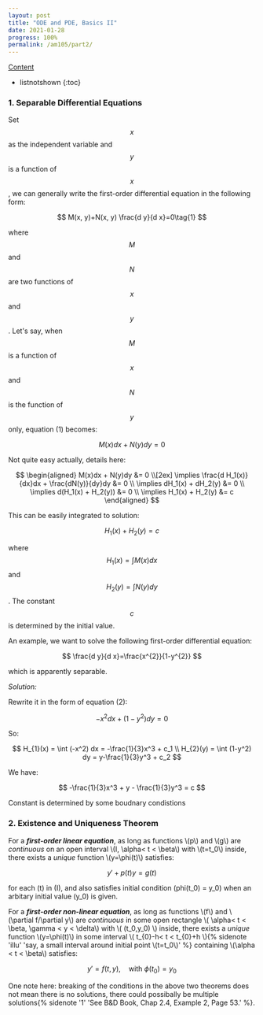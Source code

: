 ```yaml
---
layout: post
title: "ODE and PDE, Basics II"
date: 2021-01-28
progress: 100%
permalink: /am105/part2/
---
```

[Content](https://minhuanli.github.io/notes/)
* listnotshown
{:toc}

### 1. Separable Differential Equations

Set $$x$$ as the independent variable and $$y$$ is a function of $$x$$, we can generally write the first-order differential equation in the following form:

$$
M(x, y)+N(x, y) \frac{d y}{d x}=0\tag{1}
$$

where $$M$$ and $$N$$ are two functions of $$x$$ and $$y$$. Let's say, when $$M$$ is a function of $$x$$ and $$N$$ is the function of $$y$$ only, equation (1) becomes:

$$
M(x)dx + N(y)dy = 0 \tag{2}
$$

<p class='bluebox'>
Not quite easy actually, details here:

$$
\begin{aligned}
M(x)dx + N(y)dy &= 0 \\[2ex]
\implies \frac{d H_1(x)}{dx}dx + \frac{dN(y)}{dy}dy &= 0 \\
\implies dH_1(x) + dH_2(y) &= 0 \\
\implies d(H_1(x) + H_2(y)) &= 0 \\
\implies H_1(x) + H_2(y) &= c
\end{aligned}
$$
</p>

This can be easily integrated to solution:



$$
H_{1}(x)+H_{2}(y)=c \tag{3}
$$

where $$H_{1}(x) = \int M(x) dx$$ and $$H_{2}(y) = \int N(y) dy$$. The constant $$c$$ is determined by the initial value.

<p class='redbox'>
An example, we want to solve the following first-order differential equation:

$$
\frac{d y}{d x}=\frac{x^{2}}{1-y^{2}}
$$

which is apparently separable.<br>

<i class="contrast">Solution:</i><br>

Rewrite it in the form of equation (2):

$$
-x^{2}dx+\left(1-y^{2}\right)dy=0
$$

So:

$$
H_{1}(x) = \int (-x^2) dx = -\frac{1}{3}x^3 + c_1 \\ H_{2}(y) = \int (1-y^2) dy = y-\frac{1}{3}y^3 + c_2
$$

We have:

$$
-\frac{1}{3}x^3 + y - \frac{1}{3}y^3 = c
$$

Constant is determined by some boudnary condistions

</p>


### 2. Existence and Uniqueness Theorem

<p class='bluebox'>
For a <i style="font-weight: bold;">first-order linear equation</i>, as long as functions \(p\) and \(g\) are <i class='contrast'>continuous</i> on an open interval \(I, \alpha< t < \beta\) with \(t=t_0\) inside, there exists a <i class='contrast'>unique</i> function \(y=\phi(t)\) satisfies:

$$y'+p(t)y=g(t)$$

for each \(t\) in \(I\), and also satisfies initial condition \(phi(t_0) = y_0\) when an arbitary initial value \(y_0\) is given. 
</p>

<p class='bluebox'>
For a <i style="font-weight: bold;">first-order non-linear equation</i>, as long as functions \(f\) and \(\partial f/\partial y\) are <i class='contrast'>continuous</i> in some open rectangle \( \alpha< t < \beta, \gamma < y < \delta\) with \( (t_0,y_0) \) inside, there exists a <i class='contrast'>unique</i> function \(y=\phi(t)\) in some interval \( t_{0}-h< t < t_{0}+h \){% sidenote 'illu' 'say, a small interval around initial point \(t=t_0\)' %} containing \(\alpha < t < \beta\) satisfies:

$$y' = f(t,y), \quad \text{with } \phi(t_0) = y_0$$

</p>

One note here: breaking of the conditions in the above two theorems does not mean there is no solutions, there could possibally be multiple solutions{% sidenote '1' 'See B&D Book, Chap 2.4, Example 2, Page 53.' %}.
